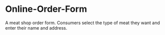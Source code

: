 # Online-Order-Form
A meat shop order form. Consumers select the type of meat they want and enter their name and address.

